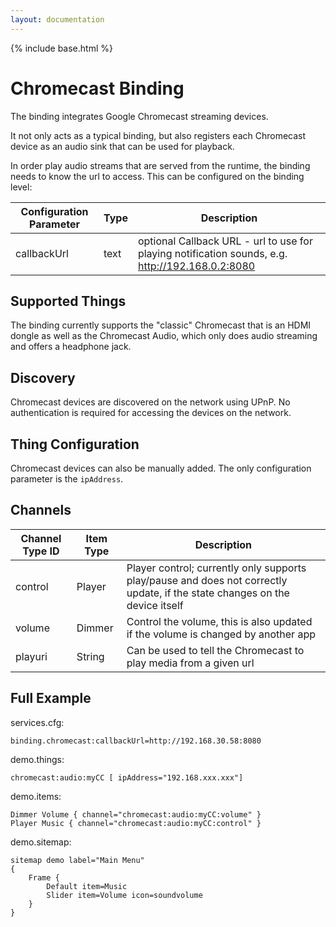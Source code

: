 ```yaml
---
layout: documentation
---
```


{% include base.html %}

# Chromecast Binding

The binding integrates Google Chromecast streaming devices.  

It not only acts as a typical binding, but also registers each Chromecast device as an audio sink that can be used for playback.

In order play audio streams that are served from the runtime, the binding needs to know the url to access. This can be configured on the binding level:

| Configuration Parameter | Type    | Description  | 
|-------------|--------|-----------------------------|
| callbackUrl | text | optional Callback URL - url to use for playing notification sounds, e.g. http://192.168.0.2:8080 | 


## Supported Things

The binding currently supports the "classic" Chromecast that is an HDMI dongle as well as the Chromecast Audio, which only does audio streaming and offers a headphone jack.

## Discovery

Chromecast devices are discovered on the network using UPnP.
No authentication is required for accessing the devices on the network.

## Thing Configuration

Chromecast devices can also be manually added. The only configuration parameter is the `ipAddress`.

## Channels

| Channel Type ID | Item Type    | Description  | 
|-------------|--------|-----------------------------|
| control | Player | Player control; currently only supports play/pause and does not correctly update, if the state changes on the device itself |
| volume | Dimmer | Control the volume, this is also updated if the volume is changed by another app |
| playuri | String | Can be used to tell the Chromecast to play media from a given url |

## Full Example

services.cfg:

```
binding.chromecast:callbackUrl=http://192.168.30.58:8080
```

demo.things:

```
chromecast:audio:myCC [ ipAddress="192.168.xxx.xxx"]
```

demo.items:

```
Dimmer Volume { channel="chromecast:audio:myCC:volume" }
Player Music { channel="chromecast:audio:myCC:control" }
```

demo.sitemap:

```
sitemap demo label="Main Menu"
{
    Frame {
        Default item=Music
        Slider item=Volume icon=soundvolume
    }
}
```
